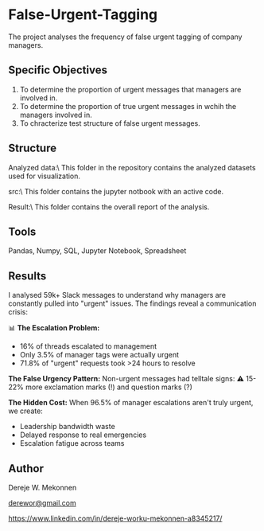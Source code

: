 # False-Urgent-Tagging
The project analyses the frequency of false urgent tagging of company managers.

## Specific Objectives
1. To determine the proportion of urgent messages that managers are involved in.
2. To determine the proportion of true urgent messages in wchih the managers involved in.
3. To chracterize test structure of false urgent messages.

## Structure
Analyzed data:\ This folder in the repository contains the analyzed datasets used for visualization.

src:\ This folder contains the jupyter notbook with an active code.

Result:\ This folder contains the overall report of the analysis.

## Tools

Pandas, Numpy, SQL, Jupyter Notebook, Spreadsheet

## Results

I analysed 59k+ Slack messages to understand why managers are constantly pulled into "urgent" issues. The findings reveal a communication crisis:

📊 **The Escalation Problem:**

- 16% of threads escalated to management
- Only 3.5% of manager tags were actually urgent
- 71.8% of "urgent" requests took >24 hours to resolve

**The False Urgency Pattern:** Non-urgent messages had telltale signs: 
⚠️ 15-22% more exclamation marks (!) and question marks (?)

**The Hidden Cost:** When 96.5% of manager escalations aren't truly urgent, we create:

- Leadership bandwidth waste
- Delayed response to real emergencies
- Escalation fatigue across teams

## Author
Dereje W. Mekonnen

derewor@gmail.com

https://www.linkedin.com/in/dereje-worku-mekonnen-a8345217/

